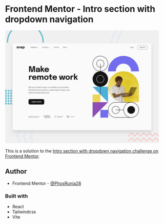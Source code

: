 # Frontend Mentor - Intro section with dropdown navigation

![Design preview for the Intro section with dropdown navigation coding challenge](./design/desktop-preview.jpg)

This is a solution to the [Intro section with dropdown navigation challenge on Frontend Mentor](https://www.frontendmentor.io/challenges/intro-section-with-dropdown-navigation-ryaPetHE5).

## Author

- Frontend Mentor - [@PhosRunia28](https://www.frontendmentor.io/profile/PhosRunia28)

### Built with

- React
- Tailwindcss
- Vite
